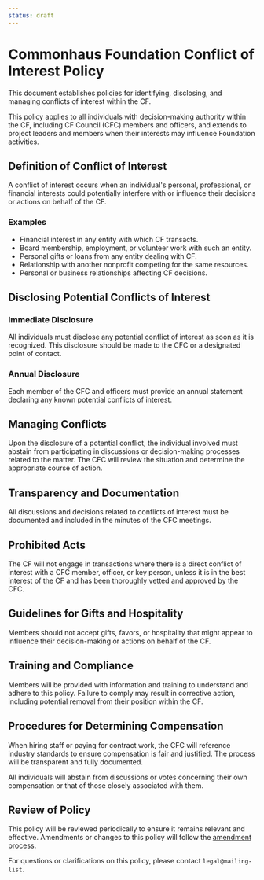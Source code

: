 ```yaml
---
status: draft
---
```

# Commonhaus Foundation Conflict of Interest Policy

This document establishes policies for identifying, disclosing, and managing conflicts of interest within the CF.

This policy applies to all individuals with decision-making authority within the CF, including CF Council (CFC) members and officers, and extends to project leaders and members when their interests may influence Foundation activities.

## Definition of Conflict of Interest

A conflict of interest occurs when an individual's personal, professional, or financial interests could potentially interfere with or influence their decisions or actions on behalf of the CF.

### Examples

- Financial interest in any entity with which CF transacts.
- Board membership, employment, or volunteer work with such an entity.
- Personal gifts or loans from any entity dealing with CF.
- Relationship with another nonprofit competing for the same resources.
- Personal or business relationships affecting CF decisions.

## Disclosing Potential Conflicts of Interest

### Immediate Disclosure

All individuals must disclose any potential conflict of interest as soon as it is recognized. This disclosure should be made to the CFC or a designated point of contact.

### Annual Disclosure

Each member of the CFC and officers must provide an annual statement declaring any known potential conflicts of interest.

## Managing Conflicts

Upon the disclosure of a potential conflict, the individual involved must abstain from participating in discussions or decision-making processes related to the matter. The CFC will review the situation and determine the appropriate course of action.

## Transparency and Documentation

All discussions and decisions related to conflicts of interest must be documented and included in the minutes of the CFC meetings.

## Prohibited Acts

The CF will not engage in transactions where there is a direct conflict of interest with a CFC member, officer, or key person, unless it is in the best interest of the CF and has been thoroughly vetted and approved by the CFC.

## Guidelines for Gifts and Hospitality

Members should not accept gifts, favors, or hospitality that might appear to influence their decision-making or actions on behalf of the CF.

## Training and Compliance

Members will be provided with information and training to understand and adhere to this policy. Failure to comply may result in corrective action, including potential removal from their position within the CF.

## Procedures for Determining Compensation

When hiring staff or paying for contract work, the CFC will reference industry standards to ensure compensation is fair and justified. The process will be transparent and fully documented.

All individuals will abstain from discussions or votes concerning their own compensation or that of those closely associated with them.

## Review of Policy

This policy will be reviewed periodically to ensure it remains relevant and effective. Amendments or changes to this policy will follow the [amendment process][].

For questions or clarifications on this policy, please contact `legal@mailing-list`.

[amendment process]: ../bylaws/amendments.md